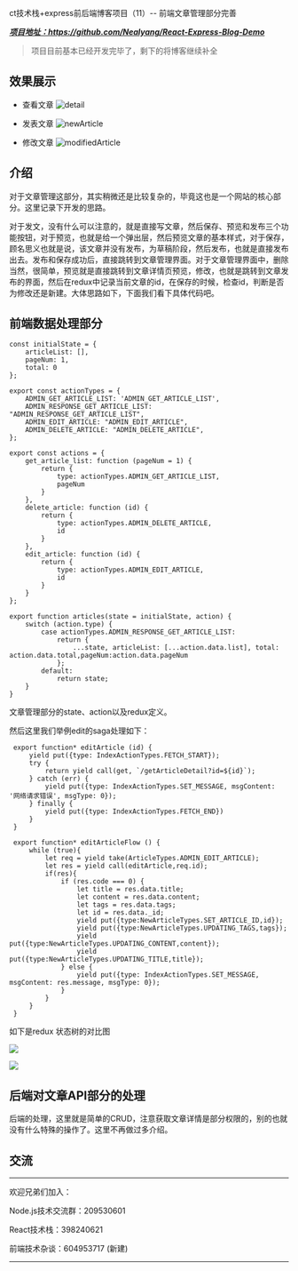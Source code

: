 ct技术栈+express前后端博客项目（11）-- 前端文章管理部分完善

***[项目地址：](https://github.com/Nealyang/React-Express-Blog-Demo)https://github.com/Nealyang/React-Express-Blog-Demo***

> 项目目前基本已经开发完毕了，剩下的将博客继续补全

## 效果展示
- 查看文章
![detail](../../record/checkArticleDetail.gif)

- 发表文章
![newArticle](../../record/new_article.gif)

- 修改文章
![modifiedArticle](../../record/modifiedArticle.gif)

## 介绍
对于文章管理这部分，其实稍微还是比较复杂的，毕竟这也是一个网站的核心部分。这里记录下开发的思路。

对于发文，没有什么可以注意的，就是直接写文章，然后保存、预览和发布三个功能按钮，对于预览，也就是给一个弹出层，然后预览文章的基本样式，对于保存，顾名思义也就是说，该文章并没有发布，为草稿阶段，然后发布，也就是直接发布出去。发布和保存成功后，直接跳转到文章管理界面。对于文章管理界面中，删除当然，很简单，预览就是直接跳转到文章详情页预览，修改，也就是跳转到文章发布的界面，然后在redux中记录当前文章的id，在保存的时候，检查id，判断是否为修改还是新建。大体思路如下，下面我们看下具体代码吧。

## 前端数据处理部分

    const initialState = {
        articleList: [],
        pageNum: 1,
        total: 0
    };
    
    export const actionTypes = {
        ADMIN_GET_ARTICLE_LIST: 'ADMIN_GET_ARTICLE_LIST',
        ADMIN_RESPONSE_GET_ARTICLE_LIST: "ADMIN_RESPONSE_GET_ARTICLE_LIST",
        ADMIN_EDIT_ARTICLE: "ADMIN_EDIT_ARTICLE",
        ADMIN_DELETE_ARTICLE: "ADMIN_DELETE_ARTICLE",
    };
    
    export const actions = {
        get_article_list: function (pageNum = 1) {
            return {
                type: actionTypes.ADMIN_GET_ARTICLE_LIST,
                pageNum
            }
        },
        delete_article: function (id) {
            return {
                type: actionTypes.ADMIN_DELETE_ARTICLE,
                id
            }
        },
        edit_article: function (id) {
            return {
                type: actionTypes.ADMIN_EDIT_ARTICLE,
                id
            }
        }
    };
    
    export function articles(state = initialState, action) {
        switch (action.type) {
            case actionTypes.ADMIN_RESPONSE_GET_ARTICLE_LIST:
                return {
                    ...state, articleList: [...action.data.list], total: action.data.total,pageNum:action.data.pageNum
                };
            default:
                return state;
        }
    }
    
 文章管理部分的state、action以及redux定义。
 
 然后这里我们举例edit的saga处理如下：
 
     export function* editArticle (id) {
         yield put({type: IndexActionTypes.FETCH_START});
         try {
             return yield call(get, `/getArticleDetail?id=${id}`);
         } catch (err) {
             yield put({type: IndexActionTypes.SET_MESSAGE, msgContent: '网络请求错误', msgType: 0});
         } finally {
             yield put({type: IndexActionTypes.FETCH_END})
         }
     }
     
     export function* editArticleFlow () {
         while (true){
             let req = yield take(ArticleTypes.ADMIN_EDIT_ARTICLE);
             let res = yield call(editArticle,req.id);
             if(res){
                 if (res.code === 0) {
                     let title = res.data.title;
                     let content = res.data.content;
                     let tags = res.data.tags;
                     let id = res.data._id;
                     yield put({type:NewArticleTypes.SET_ARTICLE_ID,id});
                     yield put({type:NewArticleTypes.UPDATING_TAGS,tags});
                     yield put({type:NewArticleTypes.UPDATING_CONTENT,content});
                     yield put({type:NewArticleTypes.UPDATING_TITLE,title});
                 } else {
                     yield put({type: IndexActionTypes.SET_MESSAGE, msgContent: res.message, msgType: 0});
                 }
             }
         }
     }
     
 如下是redux 状态树的对比图
 
 ![](./new_article.png)
 
 ![](./edit_article.png)
 
 ## 后端对文章API部分的处理
 
 后端的处理，这里就是简单的CRUD，注意获取文章详情是部分权限的，别的也就没有什么特殊的操作了。这里不再做过多介绍。
 
 

## 交流

---

欢迎兄弟们加入：

Node.js技术交流群：209530601 

React技术栈：398240621

前端技术杂谈：604953717 (新建)

--- 
 

